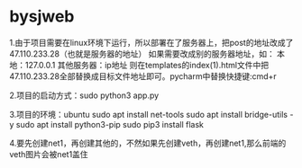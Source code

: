 # bysjweb
1.由于项目需要在linux环境下运行，所以部署在了服务器上，把post的地址改成了47.110.233.28（也就是服务器的地址）
如果需要改成别的服务器地址，如：
本地：127.0.0.1
其他服务器：ip地址
则在templates的index(1).html文件中把47.110.233.28全部替换成目标文件地址即可。pycharm中替换快捷键:cmd+r

2.项目的启动方式：sudo python3 app.py

3.项目的环境：ubuntu
sudo apt install net-tools
sudo apt install bridge-utils -y
sudo apt install python3-pip
sudo pip3 install flask

4.要先创建net1，再创建其他的，不然如果先创建veth，再创建net1,那么前端的veth图片会被net1盖住
